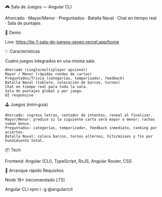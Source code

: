 🎮 Sala de Juegos — Angular CLI

Ahorcado · Mayor/Menor · Preguntados · Batalla Naval · Chat en tiempo real · Sala de puntajes

🔗 Demo

Live: https://tp-1-sala-de-juegos-seven.vercel.app/home

✨ Características

Cuatro juegos integrados en una misma sala:

    Ahorcado (single/multiplayer opcional)
    Mayor / Menor (rápidas rondas de cartas)
    Preguntados/Trivia (categorías, temporizador, feedback)
    Batalla Naval (tablero, colocación de barcos, turnos)
    Chat en tiempo real para toda la sala.
    Sala de puntajes global y por juego.
    UI responsive

🕹️ Juegos (mini‑guía)

    Ahorcado: ingresa letras, contador de intentos, reveal al finalizar.
    Mayor/Menor: predice si la siguiente carta será mayor o menor; rachas suman bonus.
    Preguntados: categorías, temporizador, feedback inmediato, ranking por aciertos.
    Batalla Naval: coloca barcos, turnos alternos, hits/misses y fin por hundimiento total.

📦 Tech

Frontend: Angular (CLI), TypeScript, RxJS, Angular Router, CSS

🚀 Arranque rápido
Requisitos

Node 18+ (recomendado LTS)

Angular CLI npm i -g @angular/cli


